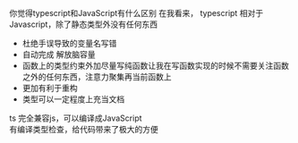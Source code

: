你觉得typescript和JavaScript有什么区别
在我看来， typescript 相对于Javascript，除了静态类型外没有任何东西

- 杜绝手误导致的变量名写错
- 自动完成 解放脑容量
- 函数上的类型约束外加尽量写纯函数让我在写函数实现的时候不需要关注函数之外的任何东西，注意力聚集再当前函数上
- 更加有利于重构
- 类型可以一定程度上充当文档

ts 完全兼容js，可以编译成JavaScript  
有编译类型检查，给代码带来了极大的方便 